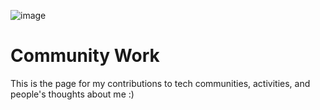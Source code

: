 ![image](https://github.com/prakhartiwari0/commWork/assets/65062036/37c30748-8fd1-4baf-a48b-dd258b181ac2)


# Community Work
This is the page for my contributions to tech communities, activities, and people's thoughts about me :)

